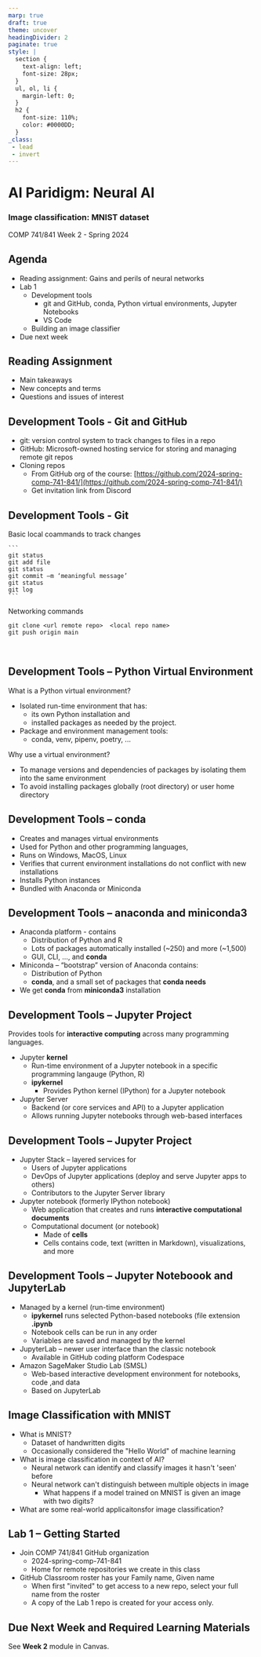```yaml
---
marp: true
draft: true
theme: uncover
headingDivider: 2
paginate: true
style: |
  section {
    text-align: left;
    font-size: 28px;
  }
  ul, ol, li {
    margin-left: 0;
  }
  h2 {
    font-size: 110%;
    color: #0000DD;
  }
_class:
 - lead
 - invert
---
```


# AI Paridigm: Neural AI
### Image classification: MNIST dataset
COMP 741/841 Week 2​ - Spring 2024

## Agenda​
- Reading assignment: Gains and perils of neural networks
- Lab 1 
    - Development tools​
        - git and GitHub, conda, Python virtual environments, Jupyter Notebooks​
        - VS Code
    - Building  an image classifier
- Due next week

## Reading Assignment
- Main takeaways
- New concepts and terms
- Questions and issues of interest 

## Development Tools - Git​ and GitHub
- git: version control system​ to track changes to files in a repo
- GitHub: Microsoft-owned hosting service for storing and managing remote git repos​
- Cloning repos​
    - From GitHub org of the course: [https://github.com/2024-spring-comp-741-841/](https://github.com/2024-spring-comp-741-841/) ​
    - Get invitation link from Discord

## Development Tools - Git​
Basic local coammands to track changes

    ```
    git status​
    git add file​
    git status​
    git commit –m ‘meaningful message’​
    git status​
    git log
    ```
Networking commands

```
git clone <url remote repo>  <local repo name>
git push origin main
```
 ​
## Development Tools – Python Virtual Environment​
What is a Python virtual environment?​
- Isolated run-time environment that has:
    - its own Python installation and 
    - installed packages as needed by the project.
- Package and environment management tools:
    - conda, venv, pipenv, poetry, ...

Why use a virtual environment?​
- To manage versions  and dependencies of packages by isolating them into the same environment​
- To avoid installing packages globally (root directory) or user home directory​

## Development Tools – conda​
- Creates and manages virtual environments​
- Used for Python and other programming languages, 
- Runs on Windows, MacOS, Linux​
- Verifies that current environment installations do not conflict with new installations​
- Installs Python instances​
- Bundled with Anaconda or Miniconda​

## Development Tools – anaconda and miniconda3
- Anaconda platform - contains​
    - Distribution of Python and R​
    - Lots of packages automatically installed (~250) and more (~1,500)​
    - GUI, CLI, …, and **conda**​
- Miniconda – “bootstrap” version of Anaconda contains:​
    - Distribution of Python​
    - **conda**, and a small set of packages that **conda needs​**
- We get **conda** from **miniconda3** installation

## Development Tools – Jupyter Project​
Provides tools for **interactive computing** across many programming languages​.

- Jupyter **kernel**​
    - Run-time environment of a Jupyter notebook in a specific programming langauge 
    (Python, R)
    - **ipykernel**
        - Provides Python kernel (IPython) for a Jupyter notebook
- Jupyter Server​
    - Backend (or core services and API) to a Jupyter application​
    - Allows running Jupyter notebooks through web-based interfaces

## Development Tools – Jupyter Project​
- Jupyter Stack – layered services for​
    - Users of Jupyter applications​
    - DevOps of Jupyter applications (deploy and serve Jupyter apps to others)​
    - Contributors to the Jupyter Server library​
- Jupyter notebook (formerly IPython notebook)​
    - Web application that creates and runs **interactive  computational documents​**
    - Computational document (or notebook)​
        - Made of **cells** ​
        - Cells contains code, text (written in Markdown), visualizations, and more​

## Development Tools – Jupyter Noteboook and JupyterLab
- Managed by a kernel (run-time environment)​
    - **ipykernel** runs selected Python-based notebooks (file extension **.ipynb**​
    - Notebook cells can be run in any order​
    - Variables are saved and managed by the kernel​
- JupyterLab – newer user interface than the classic notebook​
    - Available in GitHub coding platform Codespace​
- Amazon SageMaker Studio Lab (SMSL)​
    - Web-based interactive development environment for notebooks, code ,and data​
    - Based on JupyterLab​
    ​
## Image Classification with MNIST​
- What is MNIST?​
    - Dataset of handwritten digits​
    - Occasionally considered the "Hello World" of machine learning
- What is image classification in context of AI?​
    - Neural network can identify and classify images it hasn't 'seen' before​
    - Neural network can't distinguish between multiple objects in image​
        - What happens if a model trained on MNIST is given an image with two digits?​
- What are some real-world applicaitonsfor image classification?​

## Lab 1 – Getting Started​
- Join COMP 741/841 GitHub organization​
    - 2024-spring-comp-741-841​
    - Home for remote repositories we create in this class
- GitHub Classroom roster has your Family name, Given name
    - When first "invited" to get access to a new repo, select your full name from the roster
    - A copy of the Lab 1 repo is created for your access only.

## Due Next Week and Required Learning Materials
See **Week 2** module in Canvas. 